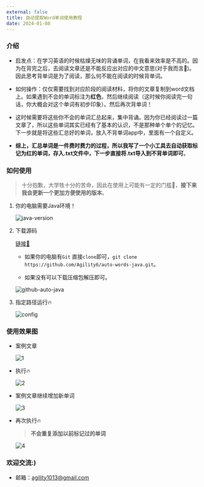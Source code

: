 ```yaml
---
external: false
title: 自动提取Word单词使用教程
date: 2024-01-08
---
```


### 介绍

- 启发点：在学习英语的时候枯燥无味的背诵单词，在我看来效率是不高的。因为在背完之后，去阅读文章还是不能反应出对应的中文意思(对于我而言🤯)。因此思考背单词是为了阅读，那么何不能在阅读的时候背单词。

- 如何操作：仅仅需要找到对应阶段的阅读材料，将你的文章复制到word文档上。如果遇到不会的单词标注为**红色**，然后继续阅读（这时候你阅读完一句话，你大概会对这个单词有初步印象）。然后再次背单词！

- 这时候需要将这些你不会的单词汇总起来，集中背诵。因为你已经阅读过一篇文章了，所以这些单词其实已经有了基本的认识，不是那种单个单个的记忆。下一步就是将这些汇总好的单词，放入不背单词app中，里面有一个自定义。

- **综上，汇总单词是一件费时费力的过程，所以我写了一个小工具去自动获取标记为红的单词，存入.txt文件中，下一步直接将.txt导入到不背单词即可**。

### 如何使用

  > 十分抱歉，大学牲十分的苦命，因此在使用上可能有一定的门槛🥺，**接下来我会更新一个更加方便使用的版本**。

1. 你的电脑需要Java环境！

    ![java-version](/assets/auto-word-java-use/Tweelet.png)  

2. 下载源码

    [链接🔗](https://github.com/Agility6/auto-words-java)

    - 如果你的电脑有`Git` 直接`clone`即可，`git clone https://github.com/Agility6/auto-words-java.git`。

    - 如果没有可以下载压缩包解压即可。

    ![github-auto-java](/assets/auto-word-java-use/Tweelet2.png)

3. 指定路径运行🔥

    ![config](/assets/auto-word-java-use/Tweelet3.png)

### 使用效果图

- 案例文章

    ![1](/assets/auto-word-java-use/example.png)

- 执行🔥

    ![2](/assets/auto-word-java-use/output.png)

- 案例文章继续增加新单词

    ![3](/assets/auto-word-java-use/example-add-new-word.png)

- 再次执行🔥

    > **不会重复添加以前标记过的单词**

    ![4](/assets/auto-word-java-use/output-new.png)

### 欢迎交流:)

- 邮箱：agility1013@gmail.com
